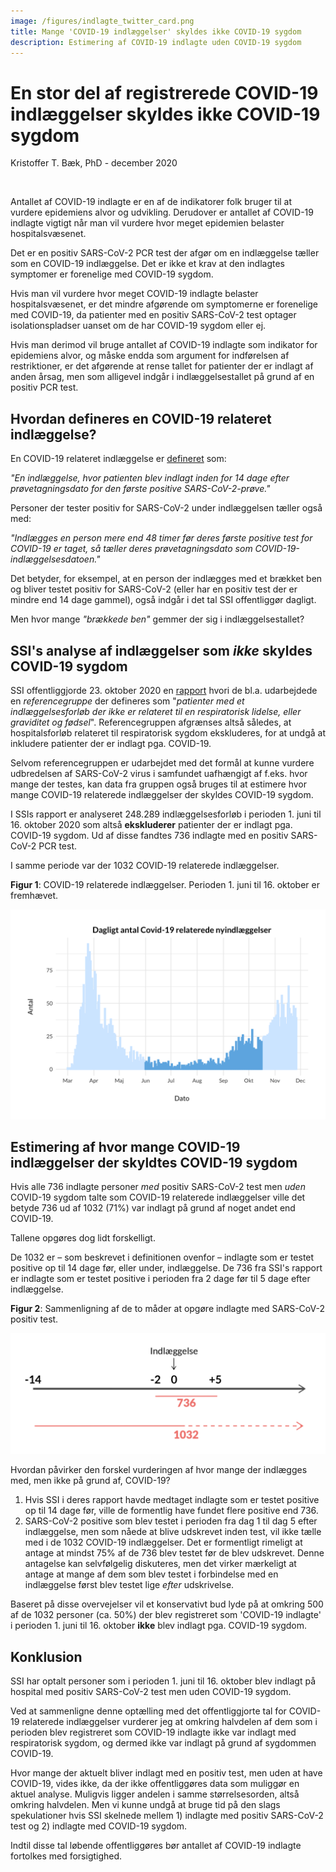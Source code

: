 ```yaml
---
image: /figures/indlagte_twitter_card.png
title: Mange 'COVID-19 indlæggelser' skyldes ikke COVID-19 sygdom
description: Estimering af COVID-19 indlagte uden COVID-19 sygdom
---
```


# En stor del af registrerede COVID-19 indlæggelser skyldes ikke COVID-19 sygdom

Kristoffer T. Bæk, PhD - december 2020

<br>

Antallet af COVID-19 indlagte er en af de indikatorer folk bruger til at vurdere epidemiens alvor og udvikling. Derudover er antallet af COVID-19 indlagte vigtigt når man vil vurdere hvor meget epidemien belaster hospitalsvæsenet.

Det er en positiv SARS-CoV-2 PCR test der afgør om en indlæggelse tæller som en COVID-19 indlæggelse. Det er ikke et krav at den indlagtes symptomer er forenelige med COVID-19 sygdom.

Hvis man vil vurdere hvor meget COVID-19 indlagte belaster hospitalsvæsenet, er det mindre afgørende om symptomerne er forenelige med COVID-19, da patienter med en positiv SARS-CoV-2 test optager isolationspladser uanset om de har COVID-19 sygdom eller ej.  

Hvis man derimod vil bruge antallet af COVID-19 indlagte som indikator for epidemiens alvor, og måske endda som argument for indførelsen af restriktioner, er det afgørende at rense tallet for patienter der er indlagt af anden årsag, men som alligevel indgår i indlæggelsestallet på grund af en positiv PCR test.


## Hvordan defineres en COVID-19 relateret indlæggelse?

En COVID-19 relateret indlæggelse er [defineret](/Forklaring.md) som: 

*"En indlæggelse, hvor patienten blev indlagt inden for 14 dage efter prøvetagningsdato for den første positive SARS-CoV-2-prøve."* 

Personer der tester positiv for SARS-CoV-2 under indlæggelsen tæller også med: 

*"Indlægges en person mere end 48 timer før deres første positive test for COVID-19 er taget, så tæller deres prøvetagningsdato som COVID-19-indlæggelsesdatoen."* 

Det betyder, for eksempel, at en person der indlægges med et brækket ben og bliver testet positiv for SARS-CoV-2 (eller har en positiv test der er mindre end 14 dage gammel), også indgår i det tal SSI offentliggør dagligt.

Men hvor mange *"brækkede ben"* gemmer der sig i indlæggelsestallet?

## SSI's analyse af indlæggelser som *ikke* skyldes COVID-19 sygdom

SSI offentliggjorde 23. oktober 2020 en [rapport](https://covid19.ssi.dk/-/media/ssi-files/ekspertrapport-af-den-23-oktober-2020-incidens-og-fremskrivning-af-covid19-tilflde.pdf?la=da) hvori de bl.a. udarbejdede en *referencegruppe* der defineres som "*patienter med et indlæggelsesforløb der ikke er relateret til en respiratorisk lidelse, eller graviditet og fødsel*". Referencegruppen afgrænses altså således, at hospitalsforløb relateret til respiratorisk sygdom ekskluderes, for at undgå at inkludere patienter der er indlagt pga. COVID-19.

Selvom referencegruppen er udarbejdet med det formål at kunne vurdere udbredelsen af SARS-CoV-2 virus i samfundet uafhængigt af f.eks. hvor mange der testes, kan data fra gruppen også bruges til at estimere hvor mange COVID-19 relaterede indlæggelser der skyldes COVID-19 sygdom.

I SSIs rapport er analyseret 248.289 indlæggelsesforløb i perioden 1. juni til 16. oktober 2020 som altså **ekskluderer** patienter der er indlagt pga. COVID-19 sygdom. Ud af disse fandtes 736 indlagte med en positiv SARS-CoV-2 PCR test.

I samme periode var der 1032 COVID-19 relaterede indlæggelser.  


**Figur 1**: COVID-19 relaterede indlæggelser. Perioden 1. juni til 16. oktober er fremhævet. 

![](/figures/ntl_hosp_post_1.png)
 

## Estimering af hvor mange COVID-19 indlæggelser der skyldtes COVID-19 sygdom

Hvis alle 736 indlagte personer *med* positiv SARS-CoV-2 test men *uden* COVID-19 sygdom talte som COVID-19 relaterede indlæggelser ville det betyde 736 ud af 1032 (71%) var indlagt på grund af noget andet end COVID-19.

Tallene opgøres dog lidt forskelligt. 

De 1032 er – som beskrevet i definitionen ovenfor – indlagte som er testet positive op til 14 dage før, eller under, indlæggelse. De 736 fra SSI's rapport er indlagte som er testet positive i perioden fra 2 dage før til 5 dage efter indlæggelse.  

**Figur 2**: Sammenligning af de to måder at opgøre indlagte med SARS-CoV-2 positiv test.  

![](/figures/post_1_fig_2.png)

Hvordan påvirker den forskel vurderingen af hvor mange der indlægges med, men ikke på grund af, COVID-19?

1. Hvis SSI i deres rapport havde medtaget indlagte som er testet positive op til 14 dage før, ville de formentlig have fundet flere positive end 736. 
2. SARS-CoV-2 positive som blev testet i perioden fra dag 1 til dag 5 efter indlæggelse, men som nåede at blive udskrevet inden test, vil ikke tælle med i de 1032 COVID-19 indlæggelser. Det er formentligt rimeligt at antage at mindst 75% af de 736 blev testet før de blev udskrevet. Denne antagelse kan selvfølgelig diskuteres, men det virker mærkeligt at antage at mange af dem som blev testet i forbindelse med en indlæggelse først blev testet lige *efter* udskrivelse. 

Baseret på disse overvejelser vil et konservativt bud lyde på at omkring 500 af de 1032 personer (ca. 50%) der blev registreret som 'COVID-19 indlagte' i perioden 1. juni til 16. oktober **ikke** blev indlagt pga. COVID-19 sygdom.

## Konklusion

SSI har optalt personer som i perioden 1. juni til 16. oktober blev indlagt på hospital med positiv SARS-CoV-2 test men uden COVID-19 sygdom. 

Ved at sammenligne denne optælling med det offentliggjorte tal for COVID-19 relaterede indlæggelser vurderer jeg at omkring halvdelen af dem som i perioden blev registreret som COVID-19 indlagte ikke var indlagt med respiratorisk sygdom, og dermed ikke var indlagt på grund af sygdommen COVID-19.  

Hvor mange der aktuelt bliver indlagt med en positiv test, men uden at have COVID-19, vides ikke, da der ikke offentliggøres data som muliggør en aktuel analyse. Muligvis ligger andelen i samme størrelsesorden, altså omkring halvdelen. Men vi kunne undgå at bruge tid på den slags spekulationer hvis SSI skelnede mellem 1) indlagte med positiv SARS-CoV-2 test og 2) indlagte med COVID-19 sygdom. 

Indtil disse tal løbende offentliggøres bør antallet af COVID-19 indlagte fortolkes med forsigtighed. 














  



















